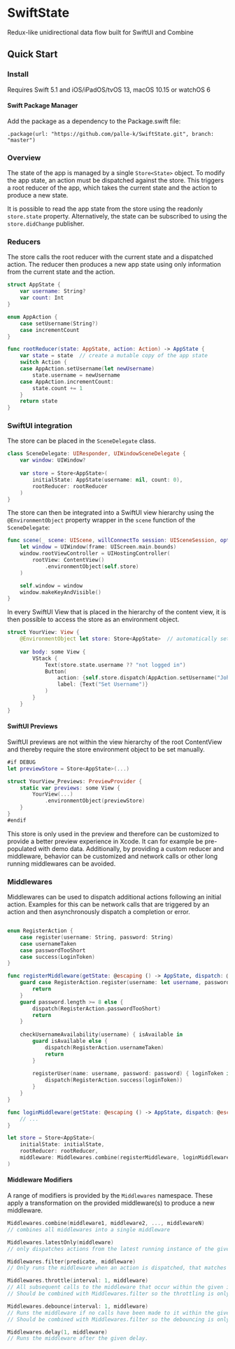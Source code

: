 # SwiftState

Redux-like unidirectional data flow built for SwiftUI and Combine

## Quick Start

### Install

Requires Swift 5.1 and iOS/iPadOS/tvOS 13, macOS 10.15 or watchOS 6

#### Swift Package Manager

Add the package as a dependency to the Package.swift file:

```
.package(url: "https://github.com/palle-k/SwiftState.git", branch: "master")
```

### Overview

The state of the app is managed by a single `Store<State>` object.
To modify the app state, an action must be dispatched against the store.
This triggers a root reducer of the app, which takes the current state and the action to produce a new state.

It is possible to read the app state from the store using the readonly `store.state` property.
Alternatively, the state can be subscribed to using the `store.didChange` publisher.

### Reducers

The store calls the root reducer with the current state and a dispatched action. 
The reducer then produces a new app state using only information from the current state and the action.

```swift
struct AppState {
    var username: String?
    var count: Int
}

enum AppAction {
    case setUsername(String?)
    case incrementCount
}

func rootReducer(state: AppState, action: Action) -> AppState {
    var state = state  // create a mutable copy of the app state
    switch Action {
    case AppAction.setUsername(let newUsername)
        state.username = newUsername
    case AppAction.incrementCount:
        state.count += 1
    }
    return state
}
```

### SwiftUI integration

The store can be placed in the `SceneDelegate` class.

```swift
class SceneDelegate: UIResponder, UIWindowSceneDelegate {
    var window: UIWindow?
    
    var store = Store<AppState>(
        initialState: AppState(username: nil, count: 0),
        rootReducer: rootReducer
    )
}
```

The store can then be integrated into a SwiftUI view hierarchy using the `@EnvironmentObject` property wrapper in the `scene` function of the `SceneDelegate`:

```swift
func scene(_ scene: UIScene, willConnectTo session: UISceneSession, options connectionOptions: UIScene.ConnectionOptions) {
    let window = UIWindow(frame: UIScreen.main.bounds)
    window.rootViewController = UIHostingController(
        rootView: ContentView()
            .environmentObject(self.store)
    )

    self.window = window
    window.makeKeyAndVisible()
}
```

In every SwiftUI View that is placed in the hierarchy of the content view, it is then possible to access the store as an environment object.

```swift
struct YourView: View {
    @EnvironmentObject let store: Store<AppState>  // automatically set by SwiftUI
    
    var body: some View {
        VStack {
            Text(store.state.username ?? "not logged in")
            Button(
                action: {self.store.dispatch(AppAction.setUsername("John Appleseed"))}, 
                label: {Text("Set Username")}
            )
        }
    }
}
```

#### SwiftUI Previews

SwiftUI previews are not within the view hierarchy of the root ContentView and thereby require the store environment object to be set manually.

```swift
#if DEBUG
let previewStore = Store<AppState>(...)

struct YourView_Previews: PreviewProvider {
    static var previews: some View {
        YourView(...)
            .environmentObject(previewStore)
    }
}
#endif
```

This store is only used in the preview and therefore can be customized to provide a better preview experience in Xcode.
It can for example be pre-populated with demo data. Additionally, by providing a custom reducer and middleware, behavior can be customized and network calls or other long running middlewares can be avoided.

### Middlewares

Middlewares can be used to dispatch additional actions following an initial action.
Examples for this can be network calls that are triggered by an action and then asynchronously dispatch a completion or error. 

```swift

enum RegisterAction {
    case register(username: String, password: String)
    case usernameTaken
    case passwordTooShort
    case success(LoginToken)
}

func registerMiddleware(getState: @escaping () -> AppState, dispatch: @escaping (Action) -> ()) {
    guard case RegisterAction.register(username: let username, password: let password) else {
        return
    }
    guard password.length >= 8 else {
        dispatch(RegisterAction.passwordTooShort)
        return
    }
    
    checkUsernameAvailability(username) { isAvailable in
        guard isAvailable else {
            dispatch(RegisterAction.usernameTaken)
            return
        }
        
        registerUser(name: username, password: password) { loginToken in
            dispatch(RegisterAction.success(loginToken))
        }
    }
}

func loginMiddleware(getState: @escaping () -> AppState, dispatch: @escaping (Action) -> ()) {
    // ...
}

let store = Store<AppState>(
    initialState: initialState,
    rootReducer: rootReducer,
    middleware: Middlewares.combine(registerMiddleware, loginMiddleware)
)

```

#### Middleware Modifiers

A range of modifiers is provided by the `Middlewares` namespace.
These apply a transformation on the provided middleware(s) to produce a new middleware.

```swift
Middlewares.combine(middleware1, middleware2, ..., middlewareN) 
// combines all middlewares into a single middleware

Middlewares.latestOnly(middleware) 
// only dispatches actions from the latest running instance of the given middleware

Middlewares.filter(predicate, middleware)
// Only runs the middleware when an action is dispatched, that matches the given predicate.

Middlewares.throttle(interval: 1, middleware) 
// All subsequent calls to the middleware that occur within the given interval after the first call to the middleware are ignored.
// Should be combined with Middlewares.filter so the throttling is only applied to the relevant action.

Middlewares.debounce(interval: 1, middleware)
// Runs the middleware if no calls have been made to it within the given interval after the last call.
// Should be combined with Middlewares.filter so the debouncing is only applied to the relevant action.

Middlewares.delay(1, middleware)
// Runs the middleware after the given delay.
```

